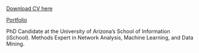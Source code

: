[Download CV here](https://github.com/lwdozal/lwdozal.github.io/blob/master/pdf/LauraW_Dozal_CV%202023.pdf)

[Portfolio](https://lwdozal.github.io/)

PhD Candidate at the University of Arizona’s School of Information (iSchool). Methods Expert in Network Analysis, Machine Learning, and Data Mining.
